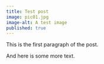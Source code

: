 ```yaml
---
title: Test post
image: pic01.jpg
image-alt: A test image
published: true
---
```

This is the first paragraph of the post.

And here is some more text.
